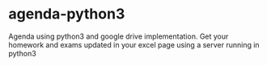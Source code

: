 # agenda-python3
Agenda using python3 and google drive implementation. Get your homework and exams updated in your excel page using a server running in python3


